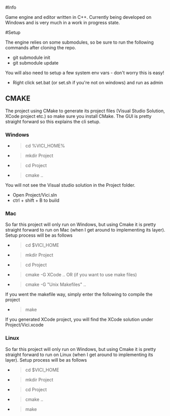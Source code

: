 #Info

Game engine and editor written in C++. Currently being developed on Windows and is very much in a work in progress state.

#Setup

The engine relies on some submodules, so be sure to run the following commands after cloning the repo.
- git submodule init
- git submodule update

You will also need to setup a few system env vars - don't worry this is easy!
- Right click set.bat (or set.sh if you're not on windows) and run as admin

## CMAKE

The project using CMake to generate its project files (Visual Studio Solution, XCode project etc.) so make sure you install CMake. The GUI
is pretty straight forward so this explains the cli setup.

### Windows
- > cd %VICI_HOME% 
- > mkdir Project
- > cd Project
- > cmake ..

You will not see the Visual studio solution in the Project folder.
- Open Project/Vici.sln
- ctrl + shift + B to build

### Mac
So far this project will only run on Windows, but using Cmake it is pretty straight forward to run on Mac (when I get around
to implementing its layer).
Setup process will be as follows

- > cd $VICI_HOME
- > mkdir Project
- > cd Project
- > cmake -G XCode ..
OR (if you want to use make files)
- > cmake -G "Unix Makefiles" ..

If you went the makefile way, simply enter the following to compile the project
- > make

If you generated XCode project, you will find the XCode solution under Project/Vici.xcode

### Linux
So far this project will only run on Windows, but using Cmake it is pretty straight forward to run on Linux (when I get around
to implementing its layer).
Setup process will be as follows

- > cd $VICI_HOME
- > mkdir Project
- > cd Project
- > cmake ..
- > make


